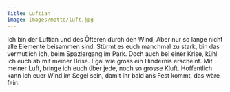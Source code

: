 ```yaml
---
Title: Luftian
image: images/motto/luft.jpg
---
```


Ich bin der Luftian und des Öfteren durch den Wind, Aber nur so lange nicht alle Elemente beisammen sind.
Stürmt es euch manchmal zu stark,
bin das vermutlich ich, beim Spaziergang im Park.
Doch auch bei einer Krise,
kühl ich euch ab mit meiner Brise.
Egal wie gross ein Hindernis erscheint. Mit meiner Luft, bringe ich euch über jede, noch so grosse Kluft.
Hoffentlich kann ich euer Wind im Segel sein, damit ihr bald ans Fest kommt, das wäre fein.